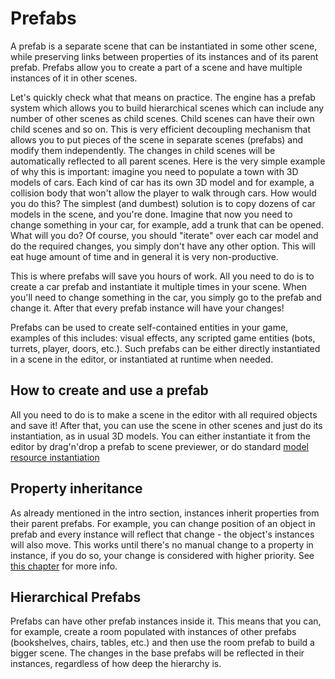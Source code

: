 # Prefabs

A prefab is a separate scene that can be instantiated in some other scene, while preserving links between properties
of its instances and of its parent prefab. Prefabs allow you to create a part of a scene and have multiple instances of
it in other scenes.

Let's quickly check what that means on practice. The engine has a prefab system which allows you to build 
hierarchical scenes which can include any number of other scenes as child scenes. Child scenes can have their own child
scenes and so on. This is very efficient decoupling mechanism that allows you to put pieces of the scene in separate 
scenes (prefabs) and modify them independently. The changes in child scenes will be automatically reflected to all parent
scenes. Here is the very simple example of why this is important: imagine you need to populate a town with 3D models of
cars. Each kind of car has its own 3D model and for example, a collision body that won't allow the player to walk through
cars. How would you do this? The simplest (and dumbest) solution is to copy dozens of car models in the scene, and
you're done. Imagine that now you need to change something in your car, for example, add a trunk that can be opened.
What will you do? Of course, you should "iterate" over each car model and do the required changes, you simply don't have
any other option. This will eat huge amount of time and in general it is very non-productive.

This is where prefabs will save you hours of work. All you need to do is to create a car prefab and instantiate it
multiple times in your scene. When you'll need to change something in the car, you simply go to the prefab and change
it. After that every prefab instance will have your changes!

Prefabs can be used to create self-contained entities in your game, examples of this includes: visual effects, 
any scripted game entities (bots, turrets, player, doors, etc.). Such prefabs can be either directly instantiated in
a scene in the editor, or instantiated at runtime when needed.

## How to create and use a prefab

All you need to do is to make a scene in the editor with all required objects and save it! After that, you can use the
scene in other scenes and just do its instantiation, as in usual 3D models. You can either instantiate it from the
editor by drag'n'drop a prefab to scene previewer, or do standard [model resource instantiation](../resources/model.md#instantiation)

## Property inheritance

As already mentioned in the intro section, instances inherit properties from their parent prefabs. For example, you
can change position of an object in prefab and every instance will reflect that change - the object's instances will
also move. This works until there's no manual change to a property in instance, if you do so, your change is 
considered with higher priority. See [this chapter](./inheritance.md) for more info.

## Hierarchical Prefabs

Prefabs can have other prefab instances inside it. This means that you can, for example, create a room populated with
instances of other prefabs (bookshelves, chairs, tables, etc.) and then use the room prefab to build a bigger scene.
The changes in the base prefabs will be reflected in their instances, regardless of how deep the hierarchy is.